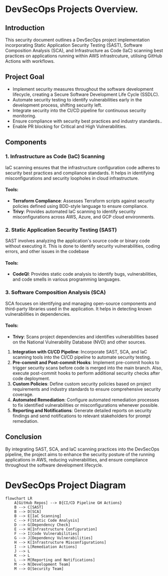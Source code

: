 # DevSecOps Projects Overview.
## Introduction
This security document outlines a DevSecOps project implementation incorporating Static Application Security Testing (SAST), Software Composition Analysis (SCA), and Infrastructure as Code (IaC) scanning best practices on applications running within AWS infrastrcuture, utilising GitHub Actions with workflows.
## Project Goal
- Implement security measures throughout the software development lifecycle, creating a Secure Software Development Life Cycle (SSDLC).
- Automate security testing to identify vulnerabilities early in the development process, shifting security left.
- Integrate security into the CI/CD pipeline for continuous security monitoring.
- Ensure compliance with security best practices and industry standards..
- Enable PR blocking for Critical and High Vulnerabilities.
## Components
### 1. Infrastructure as Code (IaC) Scanning
IaC scanning ensures that the infrastructure configuration code adheres to security best practices and compliance standards. It helps in identifying misconfigurations and security loopholes in cloud infrastructure.
#### Tools:
- **Terraform Compliance**: Assesses Terraform scripts against security policies defined using BDD-style language to ensure compliance.
- **Trivy**: Provides automated IaC scanning to identify security misconfigurations across AWS, Azure, and GCP cloud environments.
### 2. Static Application Security Testing (SAST)
SAST involves analyzing the application's source code or binary code without executing it. This is done to identify security vulnerabilities, coding errors, and other issues in the codebase
#### Tools:
- **CodeQl**: Provides static code analysis to identify bugs, vulnerabilities, and code smells in various programming languages.
### 3. Software Composition Analysis (SCA)
SCA focuses on identifying and managing open-source components and third-party libraries used in the application. It helps in detecting known vulnerabilities in dependencies.
#### Tools:
- **Trivy**: Scans project dependencies and identifies vulnerabilities based on the National Vulnerability Database (NVD) and other sources.
1. **Integration with CI/CD Pipeline**: Incorporate SAST, SCA, and IaC scanning tools into the CI/CD pipeline to automate security testing.
2. **Pre-commit and Post-commit Hooks**: Implement pre-commit hooks to trigger security scans before code is merged into the main branch. Also, execute post-commit hooks to perform additional security checks after code deployment.
3. **Custom Policies**: Define custom security policies based on project requirements and industry standards to ensure comprehensive security coverage.
4. **Automated Remediation**: Configure automated remediation processes to fix identified vulnerabilities or misconfigurations whenever possible.
5. **Reporting and Notifications**: Generate detailed reports on security findings and send notifications to relevant stakeholders for prompt remediation.
## Conclusion
By integrating SAST, SCA, and IaC scanning practices into the DevSecOps pipeline, the project aims to enhance the security posture of the running applications in AWS, reducing vulnerabilities, and ensure compliance throughout the software development lifecycle.
# DevSecOps Project Diagram
```mermaid
flowchart LR
    A[GitHub Repos] --> B{CI/CD Pipeline GH Actions}
    B --> C[SAST]
    B --> D[SCA]
    B --> E[IaC Scanning]
    C --> F[Static Code Analysis]
    D --> G[Dependency Check]
    E --> H[Infrastructure Configuration]
    F --> I[Code Vulnerabilities]
    G --> J[Dependency Vulnerabilities]
    H --> K[Infrastructure Misconfigurations]
    I --> L[Remediation Actions]
    J --> L
    K --> L
    L --> M[Reporting and Notifications]
    M --> N[Development Team]
    M --> O[Security Team]
